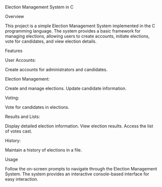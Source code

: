 Election Management System in C

Overview

This project is a simple Election Management System implemented in the C programming language. The system provides a basic framework for managing elections, allowing users to create accounts, initiate elections, vote for candidates, and view election details.

Features

User Accounts:

Create accounts for administrators and candidates.

Election Management:

Create and manage elections.
Update candidate information.

Voting:

Vote for candidates in elections.

Results and Lists:

Display detailed election information.
View election results.
Access the list of votes cast.

History:

Maintain a history of elections in a file.

Usage

Follow the on-screen prompts to navigate through the Election Management System. The system provides an interactive console-based interface for easy interaction.
